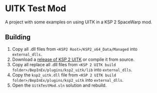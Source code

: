 # UITK Test Mod

A project with some examples on using UITK in a KSP 2 SpaceWarp mod.

## Building
1. Copy all .dll files from `<KSP2 Root>/KSP2_x64_Data/Managed` into `external_dlls`.
2. Download a [release of KSP 2 UITK](https://github.com/jan-bures/Ksp2Uitk/releases/latest) or compile it from source.
3. Copy all replace all .dll files from `<KSP 2 UITK build folder>/BepInEx/plugins/ksp2_uitk/lib` into `external_dlls`.
4. Copy the `ksp2_uitk.dll` file from `<KSP 2 UITK build folder>/BepInEx/plugins/ksp2_uitk` into `external_dlls`.
5. Open the `UitkTestMod.sln` solution and rebuild.